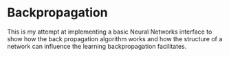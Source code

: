 # Backpropagation
This is my attempt at implementing a basic Neural Networks interface to show how the back propagation algorithm works and how the structure of a network can influence the learning backpropagation facilitates.
